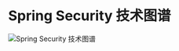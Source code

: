 # Spring Security 技术图谱

![Spring Security 技术图谱](http://upload-images.jianshu.io/upload_images/3424642-80ef85bd506cd2c4.PNG)